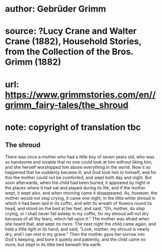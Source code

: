 # author: Gebrüder Grimm
# source: ?Lucy Crane and Walter Crane (1882), Household Stories, from the Collection of the Bros. Grimm (1882)
# url: https://www.grimmstories.com/en//grimm_fairy-tales/the_shroud
# note: copyright of translation tbc

## The shroud 

There was once a mother who had a little boy of seven years old, who was
so handsome and lovable that no one could look at him without liking
him, and she herself worshipped him above everything in the world. Now
it so happened that he suddenly became ill, and God took him to himself;
and for this the mother could not be comforted, and wept both day and
night. But soon afterwards, when the child had been buried, it appeared
by night in the places where it had sat and played during its life, and
if the mother wept, it wept also, and when morning came it disappeared.
As, however, the mother would not stop crying, it came one night, in the
little white shroud in which it had been laid in its coffin, and with
its wreath of flowers round its head, and stood on the bed at her feet,
and said, "Oh, mother, do stop crying, or I shall never fall asleep in
my coffin, for my shroud will not dry because of all thy tears, which
fall upon it." The mother was afraid when she heard that, and wept no
more. The next night the child came again, and held a little light in
its hand, and said, "Look, mother, my shroud is nearly dry, and I can
rest in my grave." Then the mother gave her sorrow into God's keeping,
and bore it quietly and patiently, and the child came no more, but slept
in its little bed beneath the earth.
